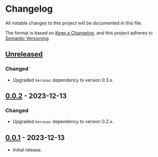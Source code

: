 # Changelog
All notable changes to this project will be documented in this file.

The format is based on [Keep a Changelog](https://keepachangelog.com/en/1.0.0/),
and this project adheres to [Semantic Versioning](https://semver.org/spec/v2.0.0.html).

## [Unreleased]

### Changed
- Upgraded `kerouac` dependency to version 0.3.x.

## [0.0.2] - 2023-12-13

### Changed
- Upgraded `kerouac` dependency to version 0.2.x.

## [0.0.1] - 2023-12-13

- Initial release.

[Unreleased]: https://github.com/jaredhanson/kerouac-book/compare/v0.0.2...HEAD
[0.0.2]: https://github.com/jaredhanson/kerouac-book/compare/v0.0.1...v0.0.2
[0.0.1]: https://github.com/jaredhanson/kerouac-book/releases/tag/v0.0.1
